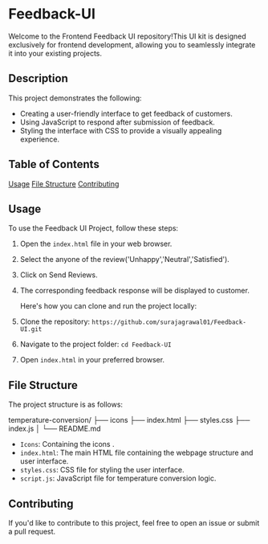 # Feedback-UI
Welcome to the Frontend Feedback UI repository!This UI kit is designed exclusively for frontend development, allowing you to seamlessly integrate it into your existing projects.

## Description

This project demonstrates the following:

- Creating a user-friendly interface to get feedback of customers.
- Using JavaScript to respond after submission of feedback.
- Styling the interface with CSS to provide a visually appealing experience.

## Table of Contents
  [Usage](#usage)
  [File Structure](#file-structure)
  [Contributing](#contributing)

## Usage
To use the Feedback UI Project, follow these steps:

1. Open the `index.html` file in your web browser.
2. Select the anyone of the review('Unhappy','Neutral','Satisfied').
3. Click on Send Reviews.
4. The corresponding feedback response will be displayed to customer.

   Here's how you can clone and run the project locally:

1. Clone the repository: `https://github.com/surajagrawal01/Feedback-UI.git`
2. Navigate to the project folder: `cd Feedback-UI`
3. Open `index.html` in your preferred browser.

## File Structure

The project structure is as follows:

temperature-conversion/
├── icons
├── index.html
├── styles.css
├── index.js
│
└── README.md
- `Icons`: Containing the icons .
- `index.html`: The main HTML file containing the webpage structure and user interface.
- `styles.css`: CSS file for styling the user interface.
- `script.js`: JavaScript file for temperature conversion logic.

## Contributing

If you'd like to contribute to this project, feel free to open an issue or submit a pull request.





